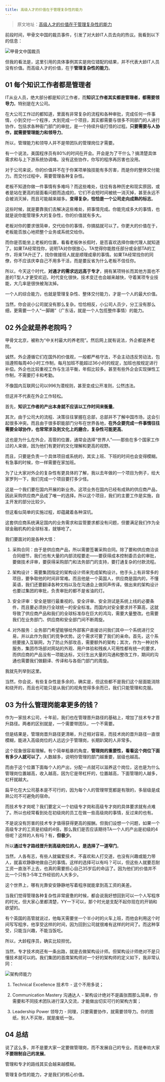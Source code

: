 ```yaml
---
title: 高级人才的价值在于管理复杂性的能力
---
```


> 原文地址：[高级人才的价值在于管理复杂性的能力](https://mp.weixin.qq.com/s/s5Xc076M0U-xmIMc-hfSxA)

前段时间，甲骨文中国的裁员事件，引发了对大龄IT人员去向的热议。我看到以下的信息：

![甲骨文中国裁员](https://mmbiz.qpic.cn/mmbiz_png/cqepQJEiaf3QiaN4KpZpUSYgKqhV3Nw0b79veLn9BUHeCnvtOC71oyvsBWLXRPKq4a1uvAjec1HTw9opOYumEoog/640?wx_fmt=png&tp=webp&wxfrom=5&wx_lazy=1&wx_co=1)

但我的看法是，这里引用的具体事例其实是岗位错配的结果，并不代表大龄IT人员没有价值。而高级人才的价值，在于**管理复杂性的能力**。

## 01 每个知识工作者都是管理者

IT从业人员，绝大部分都是知识工作者，而**知识工作者其实都是管理者，都需要领导力**。特别是在大公司。

在大公司工作过的都知道，里面有非常复杂的流程和各种审批，完成任何一件事情，小到交付一个程序，大到完成一个项目，其实都需要与很多不同部门的人进行协作，包括求各种衙门部门的审批，是一个持续升级打怪的过程。**只要需要与人协作，就需要管理能力和领导力**。

所以，管理能力和领导人并不是带团队的管理岗位才需要。

有一个说法，美国程序员有80%的时间在开会。开会是为了干什么？搞清楚具体需求和与上下游系统协调咯。没有这些协作，你写的程序再厉害也没用。

对于公司来说，你的价值并不在于你某项单独技能有多厉害，而是你的整体交付能力。而交付过程中，需要管理各种复杂性。

老板不知道你做一件事情有多难吗？而这些难处，往往有各种历史和现实原因，或者是站在更高的层面看问题而造成的，它们不会短时间被统一消灭掉，甚至永远不会被消灭掉，而且可能越来越多。**变得复杂，恰恰是一个公司走向成熟的标志**。

这些时候，就是要靠我们去解决这些难处，把事情完成。你能完成多大的事情，也就是说你能管理多大的复杂性，你的价值就有多大。

老板对你的要求很简单，交代给你的事情，你搞掂就可以了。你更大的价值在于，老板能否放心地把整个业务或系统交给你。

而你是否能坐上老板的位置，看看老板休长假时，是否喜欢选择你做代理人就知道了。如果TA经常找你，说明TA对你很放心，TA觉得你能胜任部分或全部TA的工作，将来TA升迁了，找你做接班人就是顺理成章的事情。如果TA经常找你的同僚，你不应该庆幸自己不用多干活，而是要反省为什么老板不信任你。

所以，今天这个时代，**对通才的需求远远高于专才**，拥有某项特长而其他方面也不差的T型人才更受欢迎。时代变化很快，技术变迁也会越来越快，守着某项专业技能，大几率是很快被淘汰掉。

一个人的综合能力，也就是管理复杂性、整体交付能力，才是一个人的最大价值。

当然，你会说小公司就没有那么复杂。恰恰相反，小公司人员少，分工没有那么细，更需要一个人“一脚踢”（广东话，就是一个人包揽整件事情）的能力。

## 02 外企就是养老院吗？

甲骨文北京，被称为“中关村最大的养老院”。然后网上就有说法，外企都是养老院。

诚然，外企遵循它们在国外的价值观，一般都严格守法，不会主动违反劳动法，包括遵照每周40小时工作制，每月加班不能超过36小时的规定，加班也按规定进行补偿。外企也比较重视工作与生活平衡，年假比较多。甚至有些外企会实现弹性工作制，不需要打卡和考勤。

不像国内互联网公司以996为潜规则，甚至变成公开准则，公然违法。

但这并不代表在外企工作轻松。

首先，**知识工作者的产出本身就不应该以工作时间来衡量**。

其次，由于公司大的流程、决策往往掌握在总部，总部并不了解中国市场，这会引起很多冲突。而且由于很多职能部门分布在世界各地，**在外企要完成一件事情往往需要全球协作，也常常涉及到文化上的磨合，复杂性可能更高**。

这也是为什么在外企，高管的位置，通常会选择“世界人”——那些在多个国家工作过的人来做，因为他们有更好的文化理解和更高的视野。

而且，只要是负责一个具体项目或系统的，其实上班、下班的时间也会变得模糊。有急事的时候，你一样需要在家加班。

为了让大家对外企的复杂性有更具体的了解，我以去年做的一个项目为例子，给大家罗列一下，我们完成一个项目要打多少怪。

这是一个我们要在国内开展的新业务。这项业务在国内已经有成熟的供应商产品，因此采购供应商产品成了唯一的选择。所以这个项目，我们的主要工作是实施，自主开发的部分比较少。

但这看似简单的实施过程，却蕴藏着各种深坑。

这套供应商系统满足国内的业务需求和监管要求都没有问题，但要满足我们作为全球金融机构的全球标准，就够呛了。

我们要面对的是各种大怪：

1. 采购合同：由于是供应商产品，所以需要签署采购合同。除了要和供应商洽谈合同细节，我们也有大量的内部流程要走——要获得成本控制委员会的审批，要做技术评审，要获得采购部门和法务部门的支持，要打通复杂的付款流程。

2. 架构设计：需要集团指定的架构设计师来完成架构设计。他手头上有非常多的项目，要争取他的时间非常难。而且他是一个英国人，供应商是国内的，不懂英语，我们还要翻译各种文档以及在沟通会上做同声传译。做出来的架构设计也要过集团的审批，负责审批的都不是省油的灯。

3. 安全评审：安全是银行最重视的。安全评审、安全测试是系统上线的必要条件，而且要必须执行全球统一的安全标准。而国内对安全要求并不算高，这就导致了供应商产品和我们的全球标准存在巨大的鸿沟，需要大量整改。也需要我们在业务部门、供应商和安全部门间不断周旋。

4. 对外服务：业务部门希望能够给外部客户直接访问我们其中一个系统进行交易，并以此作为我们的竞争优势。这个需求可要了我们的亲命。首先，这个系统要接入互联网，为了防止外部攻击，需要额外的架构；其次，作为一种对外服务，集团市场部对网站的外观、用户体验和残疾人可用性都有统一的要求，而供应商的产品没有一项能达标，又衍生出大量的沟通和整改工作，期间的沟通也需要我们做翻译、传译和与各衙门部门的周旋。

我就先列举到这里。

当然，你会说，有些复杂性是多余的，确实是，但这些都不是我们这个层面能消除和绕开的，而且也可能只是从我们的视角觉得多余而已，我们只能管理和克服。

## 03 为什么管理岗能拿更多的钱？

作为一家技术公司，十年前，我们也在管理晋升路径的基础上，增加了技术专才晋升路径。两者的区别就是，一个需要带团队，一个不需要。

但是结果是，管理岗晋升路径更清晰，升迁相对容易，而技术岗的晋升路径一直很模糊，能进入高级岗位的人远远少于管理岗，长期趴窝的人非常多。

这个现象很容易理解。有个简单粗暴的角度，**管理岗的重要性，看看这个岗位下面有多少人就可以了**。人数越多，说明你管理的部门越重要，层级也越高。

而由于这个位置下面每个人的产出，分配一点就可以滋养这个岗位，这也是为什么管理岗位置越高，收入越高，因为它是带杠杆的，位置越高，下面管理的人越多，杠杆就越大。

扁平化在大公司基本是不可行的，因为每个人的管理带宽都是有限的，多层级是成熟公司不可避免的宿命。

而技术专才岗呢？我们要定义一个初级专才岗和高级专才岗的具体要求就有点难了。所以也经常看到处在初级岗的员工在做一些高级岗的事情，反过来的也有。

不是说没有厉害的技术专才值得获得更高的报酬。但我们设想一个问题，如果一个高级专才的工资是初级的4倍，那么我们是否应该期待TA一个人的产出是初级的4倍呢？这样的人有吗？有，**但极少**。

所以**通过专才路线晋升到高级岗位的人，是选择了一道窄门**。

当然，人各有志，有些人就偏爱技术，不喜欢和人打交道，也没有兴趣或能力带人，就喜欢静静地做自己的事情。这样的选择可以有吗？可以，但这些人就要忍耐工资一直涨不上去，也真的需要担心自己35岁后的命运了。因为他们的价值并不比一个只有3-5年工作经验的人大多少。

这个世界上，哪有光靠安安静静地写着程序就能拿到高工资的美差。

当我们觉得管理各种复杂性非常疲惫的时候，都会说我好想回到可以一个人写程序的时光，但大家心里都清楚，YY一下可以，那个时光是支配不起你现在的开销和欲望的。

有个英国的高管就说过，他每天需要坐一个半小时的火车上班，而他会利用这个时间写写程序，他享受这样的时间，因为回到公司就很难有这样的时间了。而这种享受，只能当兴趣，不能当饭吃。

所以，大龄程序员，确实比较担忧。

当然，专才技术岗还有一条出路，就是去做架构设计师。但架构设计师绝对不是只懂技术就可以的。我们集团的首席架构师对一个好的架构师的定义如下，我非常认同：

![架构师能力](https://mmbiz.qpic.cn/mmbiz_png/cqepQJEiaf3RObrb75VHjBoSmC2mJsBExe4yFeMia3PHWvItaxqqPSCQHtWvvSETWYHtgotkFFflJWOwjfJIQIMw/640?wx_fmt=png&tp=webp&wxfrom=5&wx_lazy=1&wx_co=1)

1. Technical Excellence 技术牛 - 这个不用多说；

2. Communication Mastery 沟通达人 - 架构设计绝对不是画张图那么简单，你需要和不同技术团队进行深入交流，才能做出切实可行的架构方案；

3. Leadership Power 领导力 - 同理，只要需要协作，就需要领导力。你的图纸，别人不买账，就是废纸一张。

## 04 总结

说了这么多，并不是要大家一定要做管理岗，而不发展自己的专业。而是奉劝大家**不要限制自己的发展**。

管理和专才的路线其实会越来越模糊。

管理复杂性的能力，才是我们的核心价值。